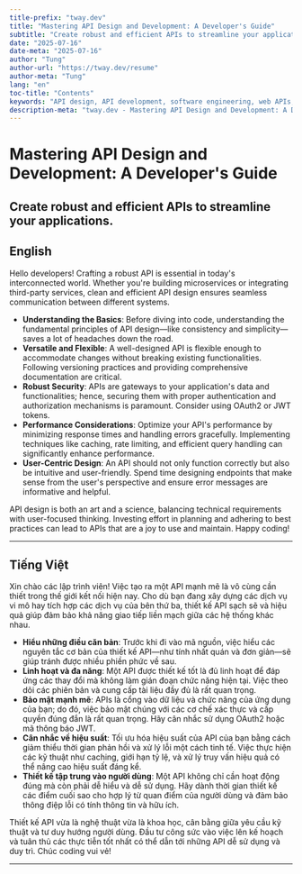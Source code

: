 ```yaml
---
title-prefix: "tway.dev"
title: "Mastering API Design and Development: A Developer's Guide"
subtitle: "Create robust and efficient APIs to streamline your applications."
date: "2025-07-16"
date-meta: "2025-07-16"
author: "Tung"
author-url: "https://tway.dev/resume"
author-meta: "Tung"
lang: "en"
toc-title: "Contents"
keywords: "API design, API development, software engineering, web APIs, RESTful services"
description-meta: "tway.dev - Mastering API Design and Development: A Developer's Guide - Create robust and efficient APIs to streamline your applications."
---
```


# Mastering API Design and Development: A Developer's Guide
## Create robust and efficient APIs to streamline your applications.

## English
Hello developers! Crafting a robust API is essential in today's interconnected world. Whether you're building microservices or integrating third-party services, clean and efficient API design ensures seamless communication between different systems.

- **Understanding the Basics**: Before diving into code, understanding the fundamental principles of API design—like consistency and simplicity—saves a lot of headaches down the road.
- **Versatile and Flexible**: A well-designed API is flexible enough to accommodate changes without breaking existing functionalities. Following versioning practices and providing comprehensive documentation are critical.
- **Robust Security**: APIs are gateways to your application's data and functionalities; hence, securing them with proper authentication and authorization mechanisms is paramount. Consider using OAuth2 or JWT tokens.
- **Performance Considerations**: Optimize your API's performance by minimizing response times and handling errors gracefully. Implementing techniques like caching, rate limiting, and efficient query handling can significantly enhance performance.
- **User-Centric Design**: An API should not only function correctly but also be intuitive and user-friendly. Spend time designing endpoints that make sense from the user's perspective and ensure error messages are informative and helpful.

API design is both an art and a science, balancing technical requirements with user-focused thinking. Investing effort in planning and adhering to best practices can lead to APIs that are a joy to use and maintain. Happy coding!

---

## Tiếng Việt
Xin chào các lập trình viên! Việc tạo ra một API mạnh mẽ là vô cùng cần thiết trong thế giới kết nối hiện nay. Cho dù bạn đang xây dựng các dịch vụ vi mô hay tích hợp các dịch vụ của bên thứ ba, thiết kế API sạch sẽ và hiệu quả giúp đảm bảo khả năng giao tiếp liền mạch giữa các hệ thống khác nhau.

- **Hiểu những điều căn bản**: Trước khi đi vào mã nguồn, việc hiểu các nguyên tắc cơ bản của thiết kế API—như tính nhất quán và đơn giản—sẽ giúp tránh được nhiều phiền phức về sau.
- **Linh hoạt và đa năng**: Một API được thiết kế tốt là đủ linh hoạt để đáp ứng các thay đổi mà không làm gián đoạn chức năng hiện tại. Việc theo dõi các phiên bản và cung cấp tài liệu đầy đủ là rất quan trọng.
- **Bảo mật mạnh mẽ**: APIs là cổng vào dữ liệu và chức năng của ứng dụng của bạn; do đó, việc bảo mật chúng với các cơ chế xác thực và cấp quyền đúng đắn là rất quan trọng. Hãy cân nhắc sử dụng OAuth2 hoặc mã thông báo JWT.
- **Cân nhắc về hiệu suất**: Tối ưu hóa hiệu suất của API của bạn bằng cách giảm thiểu thời gian phản hồi và xử lý lỗi một cách tinh tế. Việc thực hiện các kỹ thuật như caching, giới hạn tỷ lệ, và xử lý truy vấn hiệu quả có thể nâng cao hiệu suất đáng kể.
- **Thiết kế tập trung vào người dùng**: Một API không chỉ cần hoạt động đúng mà còn phải dễ hiểu và dễ sử dụng. Hãy dành thời gian thiết kế các điểm cuối sao cho hợp lý từ quan điểm của người dùng và đảm bảo thông điệp lỗi có tính thông tin và hữu ích.

Thiết kế API vừa là nghệ thuật vừa là khoa học, cân bằng giữa yêu cầu kỹ thuật và tư duy hướng người dùng. Đầu tư công sức vào việc lên kế hoạch và tuân thủ các thực tiễn tốt nhất có thể dẫn tới những API dễ sử dụng và duy trì. Chúc coding vui vẻ!

---